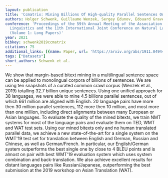 ```yaml
---
layout: publication
title: 'Ccmatrix: Mining Billions Of High-quality Parallel Sentences On The WEB'
authors: Holger Schwenk, Guillaume Wenzek, Sergey Edunov, Edouard Grave, Armand Joulin
conference: 'Proceedings of the 59th Annual Meeting of the Association for Computational
  Linguistics and the 11th International Joint Conference on Natural Language Processing
  (Volume 1: Long Papers)'
year: 2021
bibkey: schwenk2019ccmatrix
citations: 75
additional_links: [{name: Paper, url: 'https://arxiv.org/abs/1911.04944'}]
tags: ["Datasets"]
short_authors: Schwenk et al.
---
```

We show that margin-based bitext mining in a multilingual sentence space can
be applied to monolingual corpora of billions of sentences. We are using ten
snapshots of a curated common crawl corpus (Wenzek et al., 2019) totalling 32.7
billion unique sentences. Using one unified approach for 38 languages, we were
able to mine 4.5 billions parallel sentences, out of which 661 million are
aligned with English. 20 language pairs have more then 30 million parallel
sentences, 112 more then 10 million, and most more than one million, including
direct alignments between many European or Asian languages.
  To evaluate the quality of the mined bitexts, we train NMT systems for most
of the language pairs and evaluate them on TED, WMT and WAT test sets. Using
our mined bitexts only and no human translated parallel data, we achieve a new
state-of-the-art for a single system on the WMT'19 test set for translation
between English and German, Russian and Chinese, as well as German/French. In
particular, our English/German system outperforms the best single one by close
to 4 BLEU points and is almost on pair with best WMT'19 evaluation system which
uses system combination and back-translation. We also achieve excellent results
for distant languages pairs like Russian/Japanese, outperforming the best
submission at the 2019 workshop on Asian Translation (WAT).